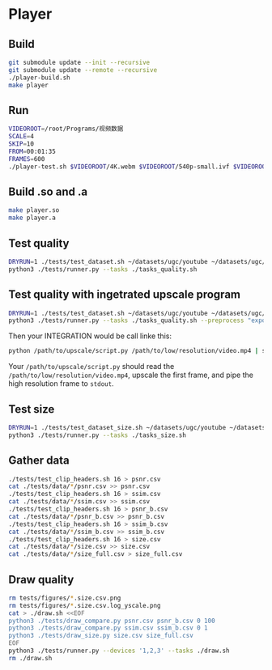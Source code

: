 # Player

## Build

```sh
git submodule update --init --recursive
git submodule update --remote --recursive
./player-build.sh
make player
```

## Run

```sh
VIDEOROOT=/root/Programs/视频数据
SCALE=4
SKIP=10
FROM=00:01:35
FRAMES=600
./player-test.sh $VIDEOROOT/4K.webm $VIDEOROOT/540p-small.ivf $VIDEOROOT/4K-small-nemo-$SCALE-$SKIP.mp4 $SCALE $SKIP $FROM $FRAMES
```

## Build .so and .a

```sh
make player.so
make player.a
```

## Test quality

```sh
DRYRUN=1 ./tests/test_dataset.sh ~/datasets/ugc/youtube ~/datasets/ugc/tests ~/datasets/ugc/tests 4 16 > ./tasks_quality.sh
python3 ./tests/runner.py --tasks ./tasks_quality.sh
```

## Test quality with ingetrated upscale program

```sh
DRYRUN=1 ./tests/test_dataset.sh ~/datasets/ugc/youtube ~/datasets/ugc/tests ~/datasets/ugc/tests 4 16 > ./tasks_quality.sh
python3 ./tests/runner.py --tasks ./tasks_quality.sh --preprocess "export INTEGRATION='python /path/to/upscale/script.py'"
```

Then your INTEGRATION would be call linke this:

```sh
python /path/to/upscale/script.py /path/to/low/resolution/video.mp4 | some other operation
```

Your `/path/to/upscale/script.py` should read the `/path/to/low/resolution/video.mp4`, upscale the first frame, and pipe the high resolution frame to `stdout`.

## Test size

```sh
DRYRUN=1 ./tests/test_dataset_size.sh ~/datasets/ugc/youtube ~/datasets/ugc/tests 4 > ./tasks_size.sh
python3 ./tests/runner.py --tasks ./tasks_size.sh
```

## Gather data

```sh
./tests/test_clip_headers.sh 16 > psnr.csv
cat ./tests/data/*/psnr.csv >> psnr.csv
./tests/test_clip_headers.sh 16 > ssim.csv
cat ./tests/data/*/ssim.csv >> ssim.csv
./tests/test_clip_headers.sh 16 > psnr_b.csv
cat ./tests/data/*/psnr_b.csv >> psnr_b.csv
./tests/test_clip_headers.sh 16 > ssim_b.csv
cat ./tests/data/*/ssim_b.csv >> ssim_b.csv
./tests/test_clip_headers.sh 16 > size.csv
cat ./tests/data/*/size.csv >> size.csv
cat ./tests/data/*/size_full.csv > size_full.csv
```

## Draw quality

```sh
rm tests/figures/*.size.csv.png
rm tests/figures/*.size.csv.log_yscale.png
cat > ./draw.sh <<EOF
python3 ./tests/draw_compare.py psnr.csv psnr_b.csv 0 100
python3 ./tests/draw_compare.py ssim.csv ssim_b.csv 0 1
python3 ./tests/draw_size.py size.csv size_full.csv
EOF
python3 ./tests/runner.py --devices '1,2,3' --tasks ./draw.sh
rm ./draw.sh
```